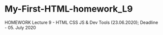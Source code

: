 # My-First-HTML-homework_L9
HOMEWORK Lecture 9 - HTML CSS JS &amp; Dev Tools (23.06.2020); Deadline - 05. July 2020
